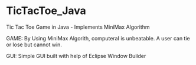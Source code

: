 TicTacToe_Java
==============

Tic Tac Toe Game in Java - Implements MiniMax Algorithm

GAME:
By Using MiniMax Algorith, computeraI is unbeatable.  A user can tie or lose but
cannot win.  


GUI:
Simple GUI built with help of Eclipse Window Builder
